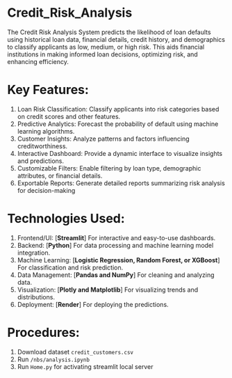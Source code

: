 # Credit_Risk_Analysis
The Credit Risk Analysis System predicts the likelihood of loan defaults using historical loan data, financial details, credit history, and demographics to classify applicants as low, medium, or high risk. This aids financial institutions in making informed loan decisions, optimizing risk, and enhancing efficiency.

# Key Features:
1.	Loan Risk Classification: Classify applicants into risk categories based on credit scores and other features.
2.	Predictive Analytics: Forecast the probability of default using machine learning algorithms.
3.	Customer Insights: Analyze patterns and factors influencing creditworthiness.
4.	Interactive Dashboard: Provide a dynamic interface to visualize insights and predictions.
5.	Customizable Filters: Enable filtering by loan type, demographic attributes, or financial details.
6.	Exportable Reports: Generate detailed reports summarizing risk analysis for decision-making

# Technologies Used:
1.	Frontend/UI: [**Streamlit**] For interactive and easy-to-use dashboards.
2.	Backend: [**Python**] For data processing and machine learning model integration.
3.	Machine Learning: [**Logistic Regression, Random Forest, or XGBoost**] For classification and risk prediction.
4.	Data Management: [**Pandas and NumPy**] For cleaning and analyzing data.
5.	Visualization: [**Plotly and Matplotlib**] For visualizing trends and distributions.
6.  Deployment: [**Render**] For deploying the predictions.

# Procedures:
1. Download dataset `credit_customers.csv`
2. Run `/nbs/analysis.ipynb`
3. Run `Home.py` for activating streamlit local server
